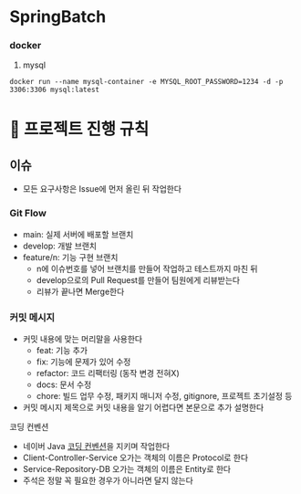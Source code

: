# SpringBatch

### docker

1.  mysql

``` shell
docker run --name mysql-container -e MYSQL_ROOT_PASSWORD=1234 -d -p 3306:3306 mysql:latest
```



#  📌 프로젝트 진행 규칙 

## 이슈

- 모든 요구사항은 Issue에 먼저 올린 뒤 작업한다

### Git Flow

- main: 실제 서버에 배포할 브랜치
- develop: 개발 브랜치
- feature/n: 기능 구현 브랜치
  - n에 이슈번호를 넣어 브랜치를 만들어 작업하고 테스트까지 마친 뒤
  - develop으로의 Pull Request를 만들어 팀원에게 리뷰받는다
  - 리뷰가 끝나면 Merge한다

### 커밋 메시지

- 커밋 내용에 맞는 머리말을 사용한다
  - feat: 기능 추가
  - fix: 기능에 문제가 있어 수정
  - refactor: 코드 리팩터링 (동작 변경 전혀X)
  - docs: 문서 수정
  - chore: 빌드 업무 수정, 패키지 매니저 수정, gitignore, 프로젝트 초기설정 등
- 커밋 메시지 제목으로 커밋 내용을 알기 어렵다면 본문으로 추가 설명한다

코딩 컨벤션
- 네이버 Java [코딩 컨벤션](https://naver.github.io/hackday-conventions-java/)을 지키며 작업한다
- Client-Controller-Service 오가는 객체의 이름은 Protocol로 한다
- Service-Repository-DB 오가는 객체의 이름은 Entity로 한다
- 주석은 정말 꼭 필요한 경우가 아니라면 달지 않는다
